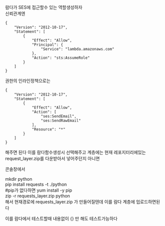 람다가 SES에 접근할수 있는 역할생성하자  
신뢰관계엔
```
{
    "Version": "2012-10-17",
    "Statement": [
        {
            "Effect": "Allow",
            "Principal": {
                "Service": "lambda.amazonaws.com"
            },
            "Action": "sts:AssumeRole"
        }
    ]
}
```
  
권한의 인라인정책으로는
```
{
    "Version": "2012-10-17",
    "Statement": [
        {
            "Effect": "Allow",
            "Action": [
                "ses:SendEmail",
                "ses:SendRawEmail"
            ],
            "Resource": "*"
        }
    ]
}
```
  
해주면 된다 이를 람다함수생성시 선택해주고 계층에는 현재 레포지터리에있는 request_layer.zip를 다운받아서 넣어주던지 아니면  

콘솔창에서  

mkdir python  
pip install requests -t ./python  
#pip가 없다하면 yum install -y pip  
zip -r requests_layer.zip python  
해서 현재경로에 requests_layer.zip 가 만들어질텐데 이를 람다 계층에 업로드하면된다  
  
이를 람다에서 테스트할때 내용없이 {} 만 해도 테스트가능하다  